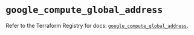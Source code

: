 # `google_compute_global_address`

Refer to the Terraform Registry for docs: [`google_compute_global_address`](https://registry.terraform.io/providers/hashicorp/google/5.40.0/docs/resources/compute_global_address).
